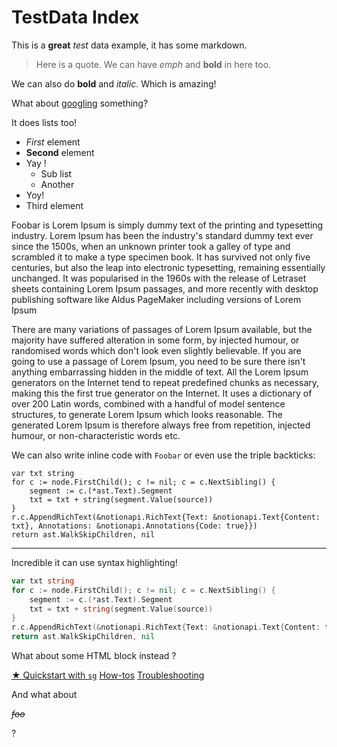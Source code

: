 # TestData Index

This is a **great** _test_ data example, it has some markdown. 

> Here is a quote. We can have _emph_ and **bold** in here too.

We can also do **bold** and *italic*. Which is amazing! 

What about [googling](https://google.com) something?

It does lists too! 

- _First_ element
- **Second** element
- Yay ! 
    - Sub list
    - Another
- Yoy! 
- Third element

Foobar is Lorem Ipsum is simply dummy text of the printing and typesetting industry. Lorem Ipsum has been the industry's standard dummy text ever since the 1500s, when an unknown printer took a galley of type and scrambled it to make a type specimen book. It has survived not only five centuries, but also the leap into electronic typesetting, remaining essentially unchanged. It was popularised in the 1960s with the release of Letraset sheets containing Lorem Ipsum passages, and more recently with desktop publishing software like Aldus PageMaker including versions of Lorem Ipsum

There are many variations of passages of Lorem Ipsum available, but the majority have suffered alteration in some form, by injected humour, or randomised words which don't look even slightly believable. 
If you are going to use a passage of Lorem Ipsum, you need to be sure there isn't anything embarrassing hidden in the middle of text. All the Lorem Ipsum generators on the Internet tend to repeat predefined chunks as necessary, making this the first true generator on the Internet. It uses a dictionary of over 200 Latin words, combined with a handful of model sentence structures, to generate Lorem Ipsum which looks reasonable. The generated Lorem Ipsum is therefore always free from repetition, injected humour, or non-characteristic words etc.

We can also write inline code with `Foobar` or even use the triple backticks:

```
var txt string
for c := node.FirstChild(); c != nil; c = c.NextSibling() {
    segment := c.(*ast.Text).Segment
    txt = txt + string(segment.Value(source))
}
r.c.AppendRichText(&notionapi.RichText{Text: &notionapi.Text{Content: txt}, Annotations: &notionapi.Annotations{Code: true}})
return ast.WalkSkipChildren, nil
```

---

Incredible it can use syntax highlighting!


```go
var txt string
for c := node.FirstChild(); c != nil; c = c.NextSibling() {
    segment := c.(*ast.Text).Segment
    txt = txt + string(segment.Value(source))
}
r.c.AppendRichText(&notionapi.RichText{Text: &notionapi.Text{Content: txt}, Annotations: &notionapi.Annotations{Code: true}})
return ast.WalkSkipChildren, nil
```

What about some HTML block instead ? 

<div class="cta-group">
<a class="btn btn-primary" href="quickstart">★ Quickstart with <code>sg</code></a>
<a class="btn" href="../how-to">How-tos</a>
<a class="btn" href="#troubleshooting">Troubleshooting</a>

And what about <p><del><em>foo</em></del></p> ?
